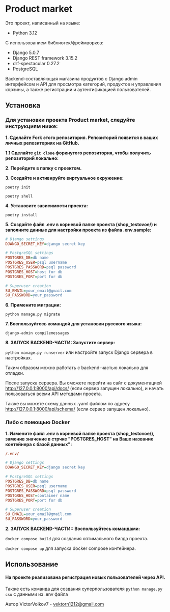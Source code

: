 # **Product market**

Это проект, написанный на языке:

- Python 3.12

С использованием библиотек/фреймворков:
- Django 5.0.7
- Django REST framework 3.15.2
- drf-spectacular 0.27.2
- PostgreSQL


Backend-составляющая магазина продуктов с Django admin интерфейсом и API для просмотра категорий, продуктов и управления
корзины, а также регистрации и аутентификацией пользователей. 


## **Установка**
### Для установки проекта Product market, следуйте инструкциям ниже:

**<p>1. Сделайте Fork этого репозитория. Репозиторий появится в ваших личных репозиториях на GitHub.</p>**

**1.1 Сделайте `git clone` форкнутого репозитория, чтобы получить репозиторий локально:**

**<p>2. Перейдите в папку с проектом.</p>**

**<p>3. Создайте и активируйте виртуальное окружение:</p>**

`poetry init`

`poetry shell`

**<p>4. Установите зависимости проекта:</p>**

`poetry install`

**<p>5. Создайте файл .env в корневой папке проекта (shop_testovoe/) и заполните данные для настройки проекта из файла .env.sample:</p>**

```ini
# Django settings
DJANGO_SECRET_KEY=django secret key

# PostgreSQL settings
POSTGRES_DB=db name
POSTGRES_USER=psql username
POSTGRES_PASSWORD=psql password
POSTGRES_HOST=host for db
POSTGRES_PORT=port for db

# Superuser creation
SU_EMAIL=your_email@gmail.com
SU_PASSWORD=your_password
```

**<p>6. Примените миграции:</p>**

`python manage.py migrate`

**<p>7. Воспользуйтесь командой для установки русского языка:</p>**

`django-admin compilemessages`

**<p>8. ЗАПУСК BACKEND-ЧАСТИ: Запустите сервер:</p>**

`python manage.py runserver` или настройте запуск Django сервера в настройках.


Таким образом можно работать с backend-частью локально для отладки.

После запуска сервера. Вы сможете перейти на сайт с документацией http://127.0.0.1:8000/api/docs/ 
(если сервер запущен локально), и начать пользоваться всеми API методами проекта. 

Также вы можете схему данных .yaml файлом по адресу http://127.0.0.1:8000/api/schema/ (если сервер запущен локально).

### Либо с помощью Docker
**<p>1. Измените файл .env в корневой папке проекта (shop_testovoe/), заменив значение в стрчке "POSTGRES_HOST" на Ваше название 
контейнера с базой данных":</p>**
```ini
/.env/

# Django settings
DJANGO_SECRET_KEY=django secret key

# PostgreSQL settings
POSTGRES_DB=db name
POSTGRES_USER=psql username
POSTGRES_PASSWORD=psql password
POSTGRES_HOST=container name
POSTGRES_PORT=port for db

# Superuser creation
SU_EMAIL=your_email@gmail.com
SU_PASSWORD=your_password
```

**<p>2. ЗАПУСК BACKEND-ЧАСТИ:: Воспользуйтесь командами:</p>**

`docker compose build` для создания оптимального билда проекта.

`docker compose up` для запуска docker compose контейнера.




## **Использование**
#### На проекте реализована регистрация новых пользователей через API.
Также есть команда для создания суперпользователя `python manage.py csu` с данными из .env файла


Автор
VictorVolkov7 - vektorn1212@gmail.com
